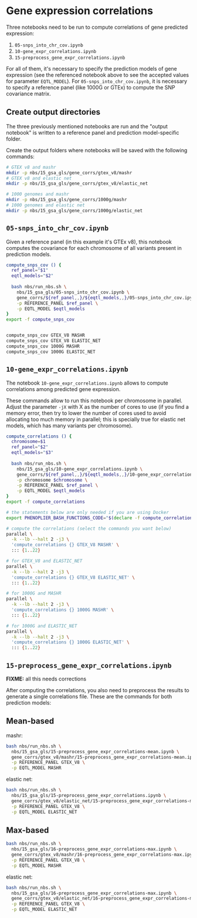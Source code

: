 # Gene expression correlations

Three notebooks need to be run to compute correlations of gene predicted expression:
1. `05-snps_into_chr_cov.ipynb`
1. `10-gene_expr_correlations.ipynb`
1. `15-preprocess_gene_expr_correlations.ipynb`

For all of them, it's necessary to specify the prediction models of gene expression (see the referenced notebook above to see the accepted values for parameter `EQTL_MODEL`). For `05-snps_into_chr_cov.ipynb`, it is necessary to specify a reference panel (like 1000G or GTEx) to compute the SNP covariance matrix.


## Create output directories
The three previously mentioned notebooks are run and the "output notebook" is written to a reference panel and prediction model-specific folder.

Create the output folders where notebooks will be saved with the following commands:

```bash
# GTEX v8 and mashr
mkdir -p nbs/15_gsa_gls/gene_corrs/gtex_v8/mashr
# GTEX v8 and elastic net
mkdir -p nbs/15_gsa_gls/gene_corrs/gtex_v8/elastic_net

# 1000 genomes and mashr
mkdir -p nbs/15_gsa_gls/gene_corrs/1000g/mashr
# 1000 genomes and elastic net
mkdir -p nbs/15_gsa_gls/gene_corrs/1000g/elastic_net
```


## `05-snps_into_chr_cov.ipynb`

Given a reference panel (in this example it's GTEx v8), this notebook computes the covariance for each chromosome of all variants present in prediction models.

```bash
compute_snps_cov () {
  ref_panel="$1"
  eqtl_models="$2"
  
  bash nbs/run_nbs.sh \
    nbs/15_gsa_gls/05-snps_into_chr_cov.ipynb \
    gene_corrs/${ref_panel,,}/${eqtl_models,,}/05-snps_into_chr_cov.ipynb \
    -p REFERENCE_PANEL $ref_panel \
    -p EQTL_MODEL $eqtl_models
}
export -f compute_snps_cov


compute_snps_cov GTEX_V8 MASHR
compute_snps_cov GTEX_V8 ELASTIC_NET
compute_snps_cov 1000G MASHR
compute_snps_cov 1000G ELASTIC_NET
```


## `10-gene_expr_correlations.ipynb`

The notebook `10-gene_expr_correlations.ipynb` allows to compute correlations among predicted gene expression.

These commands allow to run this notebook per chromosome in parallel.
Adjust the parameter `-jX` with X as the number of cores to use (if you find a memory error, then try to lower the number of cores used to avoid allocating too much memory in parallel; this is specially true for elastic net models, which has many variants per chromosome).

```bash
compute_correlations () {
  chromosome=$1
  ref_panel="$2"
  eqtl_models="$3"
  
  bash nbs/run_nbs.sh \
    nbs/15_gsa_gls/10-gene_expr_correlations.ipynb \
    gene_corrs/${ref_panel,,}/${eqtl_models,,}/10-gene_expr_correlations-chr{}.run.ipynb \
    -p chromosome $chromosome \
    -p REFERENCE_PANEL $ref_panel \
    -p EQTL_MODEL $eqtl_models
}
export -f compute_correlations

# the statements below are only needed if you are using Docker
export PHENOPLIER_BASH_FUNCTIONS_CODE="$(declare -f compute_correlations)"

# compute the correlations (select the commands you want below)
parallel \
  -k --lb --halt 2 -j3 \
  'compute_correlations {} GTEX_V8 MASHR' \
  ::: {1..22}

# for GTEX_V8 and ELASTIC_NET
parallel \
  -k --lb --halt 2 -j3 \
  'compute_correlations {} GTEX_V8 ELASTIC_NET' \
  ::: {1..22}

# for 1000G and MASHR
parallel \
  -k --lb --halt 2 -j3 \
  'compute_correlations {} 1000G MASHR' \
  ::: {1..22}

# for 1000G and ELASTIC_NET
parallel \
  -k --lb --halt 2 -j3 \
  'compute_correlations {} 1000G ELASTIC_NET' \
  ::: {1..22}
```


## `15-preprocess_gene_expr_correlations.ipynb`

**FIXME:** all this needs corrections


After computing the correlations, you also need to preprocess the results to generate a single correlations file.
These are the commands for both prediction models:

## Mean-based
mashr:

```bash
bash nbs/run_nbs.sh \
  nbs/15_gsa_gls/15-preprocess_gene_expr_correlations-mean.ipynb \
  gene_corrs/gtex_v8/mashr/15-preprocess_gene_expr_correlations-mean.ipynb \
  -p REFERENCE_PANEL GTEX_V8 \
  -p EQTL_MODEL MASHR
```


elastic net:

```bash
bash nbs/run_nbs.sh \
  nbs/15_gsa_gls/15-preprocess_gene_expr_correlations.ipynb \
  gene_corrs/gtex_v8/elastic_net/15-preprocess_gene_expr_correlations-mean.ipynb \
  -p REFERENCE_PANEL GTEX_V8 \
  -p EQTL_MODEL ELASTIC_NET
```


## Max-based

```bash
bash nbs/run_nbs.sh \
  nbs/15_gsa_gls/16-preprocess_gene_expr_correlations-max.ipynb \
  gene_corrs/gtex_v8/mashr/16-preprocess_gene_expr_correlations-max.ipynb \
  -p REFERENCE_PANEL GTEX_V8 \
  -p EQTL_MODEL MASHR
```


elastic net:

```bash
bash nbs/run_nbs.sh \
  nbs/15_gsa_gls/16-preprocess_gene_expr_correlations-max.ipynb \
  gene_corrs/gtex_v8/elastic_net/16-preprocess_gene_expr_correlations-max.ipynb \
  -p REFERENCE_PANEL GTEX_V8 \
  -p EQTL_MODEL ELASTIC_NET
```